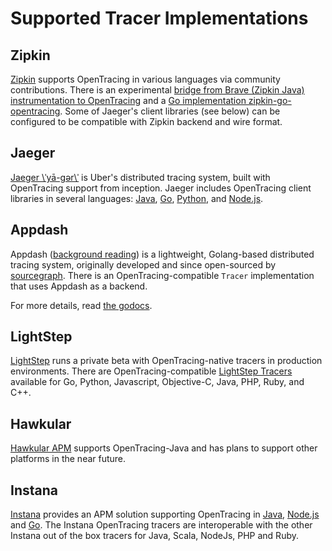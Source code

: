 # Supported Tracer Implementations

## Zipkin

[Zipkin](http://zipkin.io/) supports OpenTracing in various languages via community contributions. There is an experimental [bridge from Brave (Zipkin Java) instrumentation to OpenTracing](https://github.com/openzipkin/brave-opentracing) and a [Go implementation zipkin-go-opentracing](https://github.com/openzipkin/zipkin-go-opentracing). Some of Jaeger's client libraries (see below) can be configured to be compatible with Zipkin backend and wire format.

## Jaeger

[Jaeger \ˈyā-gər\ˈ](http://uber.github.io/jaeger) is Uber's distributed tracing system, built with OpenTracing support from inception. Jaeger includes OpenTracing client libraries in several languages: [Java](https://github.com/uber/jaeger-client-java), [Go](https://github.com/uber/jaeger-client-go), [Python](https://github.com/uber/jaeger-client-python), and [Node.js](https://github.com/uber/jaeger-client-node).


## Appdash

Appdash ([background reading](https://sourcegraph.com/blog/announcing-appdash-an-open-source-perf-tracing/)) is a lightweight, Golang-based distributed tracing system, originally developed and since open-sourced by [sourcegraph](https://sourcegraph.com/). There is an OpenTracing-compatible `Tracer` implementation that uses Appdash as a backend.

For more details, read [the godocs](https://godoc.org/github.com/sourcegraph/appdash/opentracing).


## LightStep

[LightStep](http://lightstep.com/) runs a private beta with OpenTracing-native tracers in production environments. There are OpenTracing-compatible [LightStep Tracers](https://github.com/lightstep) available for Go, Python, Javascript, Objective-C, Java, PHP, Ruby, and C++.


## Hawkular

[Hawkular APM](http://www.hawkular.org/hawkular-apm/) supports OpenTracing-Java and has plans to support other platforms in the near future.


## Instana

[Instana](https://www.instana.com) provides an APM solution supporting OpenTracing in [Java](https://github.com/instana/instana-java-opentracing/blob/master/README.md), [Node.js](https://github.com/instana/nodejs-sensor/blob/master/README.md#opentracing) and [Go](https://github.com/instana/golang-sensor/blob/master/README.md). The Instana OpenTracing tracers are interoperable with the other Instana out of the box tracers for Java, Scala, NodeJs, PHP and Ruby.
